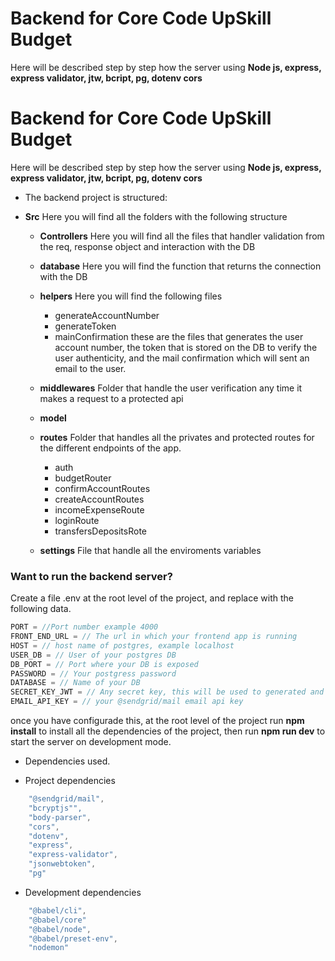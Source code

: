 # Backend for Core Code UpSkill Budget

Here will be described step by step how the server using <strong>Node js, express, express validator, jtw, bcript, pg, dotenv cors</strong>

# Backend for Core Code UpSkill Budget

Here will be described step by step how the server using <strong>Node js, express, express validator, jtw, bcript, pg, dotenv cors</strong>

* The backend project is structured:

- <strong>Src</strong>
  Here you will find all the folders with the following structure
    - <strong>Controllers</strong>
      Here you will find all the files that handler validation from the req, response object and interaction with the DB

    - <strong>database</strong>
      Here you will find the function that returns the connection with the DB
    - <strong>helpers</strong>
      Here you will find the following files
        - generateAccountNumber
        - generateToken
        - mainConfirmation
      these are the files that generates the user account number, the token that is stored on the DB to verify the user authenticity, and the mail               confirmation which will sent an email to the user.
    - <strong>middlewares</strong>
      Folder that handle the user verification any time it makes a request to a protected api

    - <strong>model</strong>
    
    - <strong>routes</strong>
    Folder that handles all the privates and protected routes for the different endpoints of the app.
        * auth
        * budgetRouter
        * confirmAccountRoutes
        * createAccountRoutes
        * incomeExpenseRoute
        * loginRoute
        * transfersDepositsRote

    - <strong>settings</strong>
    File that handle all the enviroments variables


### Want to run the backend server?

Create a file .env at the root level of the project, and replace with the following data.

```javascript
PORT = //Port number example 4000
FRONT_END_URL = // The url in which your frontend app is running
HOST = // host name of postgres, example localhost
USER_DB = // User of your postgres DB
DB_PORT = // Port where your DB is exposed
PASSWORD = // Your postgress password
DATABASE = // Name of your DB
SECRET_KEY_JWT = // Any secret key, this will be used to generated and sigh you JW
EMAIL_API_KEY = // your @sendgrid/mail email api key
```

once you have configurade this, at the root level of the project run <strong>npm install</strong> to install all the dependencies of the project, then run <strong>npm run dev</strong> to start the server on development mode.

* Dependencies used.

- Project dependencies
```javascript
    "@sendgrid/mail",
    "bcryptjs"",
    "body-parser",
    "cors",
    "dotenv",
    "express",
    "express-validator",
    "jsonwebtoken",
    "pg"
```
- Development dependencies
```javascript
    "@babel/cli",
    "@babel/core"
    "@babel/node",
    "@babel/preset-env",
    "nodemon"
```
